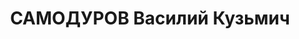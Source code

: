 ---
title: САМОДУРОВ Василий Кузьмич
description: 'Род. в 1891, Томская губ., Мариинский уезд, д. Поваренкино, русский,
  обр.: начальное, б/п. Проживал: Томск. Горбольница, завхоз

  Арестован 31.12.1936. Обв.: право-троцк. орг-я. Приговор: 04.06.1938 – 10 лет, 5
  лет поражения в правах.

  Реабилитирован 04.1958'
---